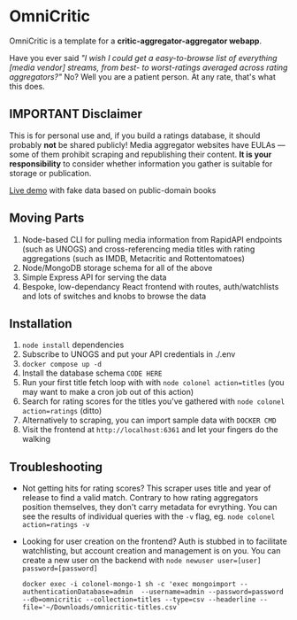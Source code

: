 # OmniCritic

OmniCritic is a template for a **critic-aggregator-aggregator webapp**. 

Have you ever said *"I wish I could get a easy-to-browse list of *everything* [media vendor] streams, from best- to worst-ratings averaged across rating aggregators?"* No? Well you are a patient person. At any rate, that's what this does.

## IMPORTANT Disclaimer
This is for personal use and, if you build a ratings database, it should probably **not** be shared publicly! Media aggregator websites have EULAs — some of them prohibit scraping and republishing their content. **It is your responsibility** to consider whether information you gather is suitable for storage or publication.

[Live demo]() with fake data based on public-domain books

## Moving Parts
1. Node-based CLI for pulling media information from RapidAPI endpoints (such as UNOGS) and cross-referencing media titles with rating aggregations (such as IMDB, Metacritic and Rottentomatoes)
2. Node/MongoDB storage schema for all of the above
3. Simple Express API for serving the data
4. Bespoke, low-dependancy React frontend with routes, auth/watchlists and lots of switches and knobs to browse the data 

## Installation
1. `node install` dependencies
1. Subscribe to UNOGS and put your API credentials in ./.env
2. `docker compose up -d` 
3. Install the database schema `CODE HERE`
4. Run your first title fetch loop with with `node colonel action=titles` (you may want to make a cron job out of this action)
5. Search for rating scores for the titles you've gathered with `node colonel action=ratings` (ditto)
6. Alternatively to scraping, you can import sample data with `DOCKER CMD`
7. Visit the frontend at `http://localhost:6361` and let your fingers do the walking

## Troubleshooting
- Not getting hits for rating scores? This scraper uses title and year of release to find a valid match. Contrary to how rating aggregators position themselves, they don't carry metadata for evrything. You can see the results of individual queries with the `-v` flag, eg. `node colonel action=ratings -v`
- Looking for user creation on the frontend? Auth is stubbed in to facilitate watchlisting, but account creation and management is on you. You can create a new user on the backend with `node newuser user=[user] password=[password]`

      docker exec -i colonel-mongo-1 sh -c 'exec mongoimport --authenticationDatabase=admin  --username=admin --password=password  --db=omnicritic --collection=titles --type=csv --headerline --file='~/Downloads/omnicritic-titles.csv`